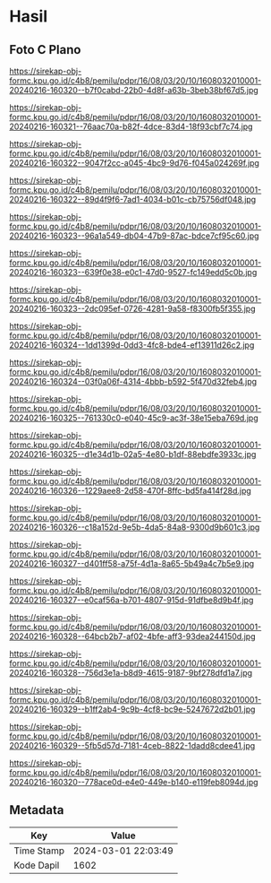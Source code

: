 # Hasil

## Foto C Plano

https://sirekap-obj-formc.kpu.go.id/c4b8/pemilu/pdpr/16/08/03/20/10/1608032010001-20240216-160320--b7f0cabd-22b0-4d8f-a63b-3beb38bf67d5.jpg

https://sirekap-obj-formc.kpu.go.id/c4b8/pemilu/pdpr/16/08/03/20/10/1608032010001-20240216-160321--76aac70a-b82f-4dce-83d4-18f93cbf7c74.jpg

https://sirekap-obj-formc.kpu.go.id/c4b8/pemilu/pdpr/16/08/03/20/10/1608032010001-20240216-160322--9047f2cc-a045-4bc9-9d76-f045a024269f.jpg

https://sirekap-obj-formc.kpu.go.id/c4b8/pemilu/pdpr/16/08/03/20/10/1608032010001-20240216-160322--89d4f9f6-7ad1-4034-b01c-cb75756df048.jpg

https://sirekap-obj-formc.kpu.go.id/c4b8/pemilu/pdpr/16/08/03/20/10/1608032010001-20240216-160323--96a1a549-db04-47b9-87ac-bdce7cf95c60.jpg

https://sirekap-obj-formc.kpu.go.id/c4b8/pemilu/pdpr/16/08/03/20/10/1608032010001-20240216-160323--639f0e38-e0c1-47d0-9527-fc149edd5c0b.jpg

https://sirekap-obj-formc.kpu.go.id/c4b8/pemilu/pdpr/16/08/03/20/10/1608032010001-20240216-160323--2dc095ef-0726-4281-9a58-f8300fb5f355.jpg

https://sirekap-obj-formc.kpu.go.id/c4b8/pemilu/pdpr/16/08/03/20/10/1608032010001-20240216-160324--1dd1399d-0dd3-4fc8-bde4-ef13911d26c2.jpg

https://sirekap-obj-formc.kpu.go.id/c4b8/pemilu/pdpr/16/08/03/20/10/1608032010001-20240216-160324--03f0a06f-4314-4bbb-b592-5f470d32feb4.jpg

https://sirekap-obj-formc.kpu.go.id/c4b8/pemilu/pdpr/16/08/03/20/10/1608032010001-20240216-160325--761330c0-e040-45c9-ac3f-38e15eba769d.jpg

https://sirekap-obj-formc.kpu.go.id/c4b8/pemilu/pdpr/16/08/03/20/10/1608032010001-20240216-160325--d1e34d1b-02a5-4e80-b1df-88ebdfe3933c.jpg

https://sirekap-obj-formc.kpu.go.id/c4b8/pemilu/pdpr/16/08/03/20/10/1608032010001-20240216-160326--1229aee8-2d58-470f-8ffc-bd5fa414f28d.jpg

https://sirekap-obj-formc.kpu.go.id/c4b8/pemilu/pdpr/16/08/03/20/10/1608032010001-20240216-160326--c18a152d-9e5b-4da5-84a8-9300d9b601c3.jpg

https://sirekap-obj-formc.kpu.go.id/c4b8/pemilu/pdpr/16/08/03/20/10/1608032010001-20240216-160327--d401ff58-a75f-4d1a-8a65-5b49a4c7b5e9.jpg

https://sirekap-obj-formc.kpu.go.id/c4b8/pemilu/pdpr/16/08/03/20/10/1608032010001-20240216-160327--e0caf56a-b701-4807-915d-91dfbe8d9b4f.jpg

https://sirekap-obj-formc.kpu.go.id/c4b8/pemilu/pdpr/16/08/03/20/10/1608032010001-20240216-160328--64bcb2b7-af02-4bfe-aff3-93dea244150d.jpg

https://sirekap-obj-formc.kpu.go.id/c4b8/pemilu/pdpr/16/08/03/20/10/1608032010001-20240216-160328--756d3e1a-b8d9-4615-9187-9bf278dfd1a7.jpg

https://sirekap-obj-formc.kpu.go.id/c4b8/pemilu/pdpr/16/08/03/20/10/1608032010001-20240216-160329--b1ff2ab4-9c9b-4cf8-bc9e-5247672d2b01.jpg

https://sirekap-obj-formc.kpu.go.id/c4b8/pemilu/pdpr/16/08/03/20/10/1608032010001-20240216-160329--5fb5d57d-7181-4ceb-8822-1dadd8cdee41.jpg

https://sirekap-obj-formc.kpu.go.id/c4b8/pemilu/pdpr/16/08/03/20/10/1608032010001-20240216-160320--778ace0d-e4e0-449e-b140-e119feb8094d.jpg


## Metadata

| Key        | Value               |
| ---------- | ------------------- |
| Time Stamp | 2024-03-01 22:03:49 |
| Kode Dapil | 1602                |



